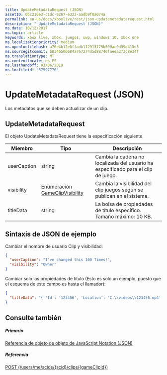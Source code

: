 ```yaml
---
title: UpdateMetadataRequest (JSON)
assetID: 0bc210e3-c1dc-9267-e322-aadb9f0a074a
permalink: en-us/docs/xboxlive/rest/json-updatemetadatarequest.html
description: " UpdateMetadataRequest (JSON)"
ms.date: 10/12/2017
ms.topic: article
keywords: xbox live, xbox, juegos, uwp, windows 10, xbox one
ms.localizationpriority: medium
ms.openlocfilehash: a76e4b12e0ffadb112913775b500ac0d39d413d5
ms.sourcegitcommit: b034650b684a767274d5d88746faeea373c8e34f
ms.translationtype: MT
ms.contentlocale: es-ES
ms.lasthandoff: 03/06/2019
ms.locfileid: "57597770"
---
```

# <a name="updatemetadatarequest-json"></a>UpdateMetadataRequest (JSON)
Los metadatos que se deben actualizar de un clip. 
<a id="ID4EN"></a>

 
## <a name="updatemetadatarequest"></a>UpdateMetadataRequest
 
El objeto UpdateMetadataRequest tiene la especificación siguiente.
 
| Miembro| Tipo| Descripción| 
| --- | --- | --- | 
| userCaption| string| Cambia la cadena no localizada del usuario ha especificado para el clip de juego.| 
| visibility| [Enumeración GameClipVisibility](../enums/gvr-enum-gameclipvisibility.md)| Cambia la visibilidad del clip juegos según se publican en el sistema.| 
| titleData| string| La bolsa de propiedades de título específico. Tamaño máximo: 10 KB.| 
  
<a id="ID4EBC"></a>

 
## <a name="sample-json-syntax"></a>Sintaxis de JSON de ejemplo
 
Cambiar el nombre de usuario Clip y visibilidad:
 

```json
{
  "userCaption": "I've changed this 100 Times!",
  "visibility": "Owner"
}

```

 
Cambiar solo las propiedades de título (Esto es solo un ejemplo, puesto que el esquema de este campo es hasta el llamador):
 

```json
{
  "titleData": "{ 'Id': '123456', 'Location': 'C:\\videos\\123456.mp4' }"
}

```

  
<a id="ID4EQC"></a>

 
## <a name="see-also"></a>Consulte también
 
<a id="ID4ESC"></a>

 
##### <a name="parent"></a>Primario 

[Referencia de objeto de objeto de JavaScript Notation (JSON)](atoc-xboxlivews-reference-json.md)

  
<a id="ID4E3C"></a>

 
##### <a name="reference"></a>Referencia 

[POST (/users/me/scids/{scid}/clips/{gameClipId})](../uri/dvr/uri-usersmescidclipsgameclipidpost.md)

   